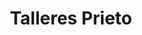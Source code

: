 ---
title: "Talleres Prieto"
url: /faramontanos-de-tabara/talleres-prieto/
shop: reparación de automóviles
---